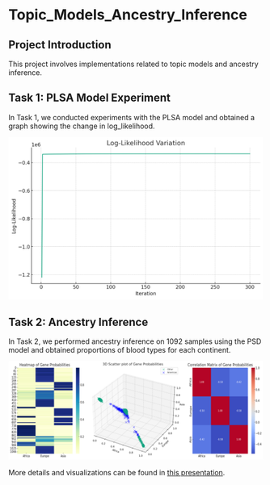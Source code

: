 # Topic_Models_Ancestry_Inference

## Project Introduction
This project involves implementations related to topic models and ancestry inference.

## Task 1: PLSA Model Experiment

In Task 1, we conducted experiments with the PLSA model and obtained a graph showing the change in log_likelihood.

![Log Likelihood](log_like.png)

## Task 2: Ancestry Inference

In Task 2, we performed ancestry inference on 1092 samples using the PSD model and obtained proportions of blood types for each continent.

![Plot](plot.png)

More details and visualizations can be found in [this presentation](https://github.com/nosignalmxh/Topic_Models_Ancestry_Inference/blob/master/topic_model.pdf).

